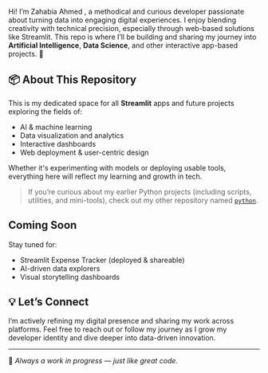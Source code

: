 

Hi! I’m Zahabia Ahmed , a methodical and curious developer passionate about turning data into engaging digital experiences. I enjoy blending creativity with technical precision, especially through web-based solutions like Streamlit. This repo is where I’ll be building and sharing my journey into **Artificial Intelligence**, **Data Science**, and other interactive app-based projects. 🚀

## 📦 About This Repository

This is my dedicated space for all **Streamlit** apps and future projects exploring the fields of:
- AI & machine learning
- Data visualization and analytics
- Interactive dashboards
- Web deployment & user-centric design

Whether it's experimenting with models or deploying usable tools, everything here will reflect my learning and growth in tech.

>  If you’re curious about my earlier Python projects (including scripts, utilities, and mini-tools), check out my other repository named [`python`](https://github.com/Zahab163/python).

## Coming Soon

Stay tuned for:
- Streamlit Expense Tracker (deployed & shareable)
- AI-driven data explorers
- Visual storytelling dashboards

## 💡 Let’s Connect

I’m actively refining my digital presence and sharing my work across platforms. Feel free to reach out or follow my journey as I grow my developer identity and dive deeper into data-driven innovation.

---
🔄 _Always a work in progress — just like great code._
